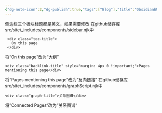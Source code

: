 ```yaml
---
{"dg-note-icon":2,"dg-publish":true,"tags":["Blog"],"title":"Obsidian搭建Digital Garden修改侧边栏英文标题","permalink":"/🌒Action_行动/Blog/Digitalgarden/侧边栏/","dgPassFrontmatter":true,"noteIcon":2,"created":"2024-09-06T09:43:50.705+08:00","updated":"2024-09-06T11:08:09.177+08:00"}
---
```


侧边栏三个板块标题都是英文，如果需要修改
在github储存库src/site/_includes/components/sidebar.njk中
```
 <div class="toc-title">
   On this page
 </div>
```

将“On this page”改为“大纲”
```
<div class="backlink-title" style="margin: 4px 0 !important;">Pages mentioning this page</div>
```
将“Pages mentioning this page”改为“反向链接”
在github储存库src/site/_includes/components/graphScript.njk中
```
<div class="graph-title">关系图谱</div>
```
将”Connected Pages“改为”关系图谱“